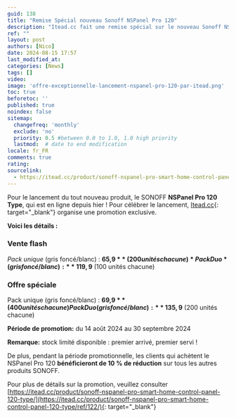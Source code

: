 ```yaml
---
guid: 138
title: "Remise Spécial nouveau Sonoff NSPanel Pro 120"
description: "Itead.cc fait une remise spécial sur le nouveau Sonoff NSPanel Pro taille 12cm jusqu'à rupture du stock prévu"
ref: ""
layout: post
authors: [Nico]
date: 2024-08-15 17:57
last_modified_at: 
categories: [News]
tags: []
video: 
image: 'offre-exceptionnelle-lancement-nspanel-pro-120-par-itead.png'
toc: true
beforetoc: ''
published: true
noindex: false
sitemap:
  changefreq: 'monthly'
  exclude: 'no'
  priority: 0.5 #between 0.0 to 1.0, 1.0 high priority
  lastmod:  # date to end modification
locale: fr_FR
comments: true
rating:  
sourcelink:
  - https://itead.cc/product/sonoff-nspanel-pro-smart-home-control-panel-120-type/ref/122/
---
```


Pour le lancement du tout nouveau produit, le SONOFF **NSPanel Pro 120 Type**, qui est en ligne depuis hier ! Pour célébrer le lancement, [Itead.cc](https://itead.cc/product/sonoff-nspanel-pro-smart-home-control-panel-120-type/ref/122/){: target="_blank"} organise une promotion exclusive.

**Voici les détails :**

### Vente flash

*Pack unique* (gris foncé/blanc) : **65,9 $** (200 unités chacune)
*Pack Duo* (gris foncé/blanc) : **119,9 $** (100 unités chacune)

### Offre spéciale

Pack unique (gris foncé/blanc) : **69,9 $** (400 unités chacune)
Pack Duo (gris foncé/blanc) : **135,9 $** (200 unités chacune)

**Période de promotion:** du 14 août 2024 au 30 septembre 2024

**Remarque:** stock limité disponible : premier arrivé, premier servi !

De plus, pendant la période promotionnelle, les clients qui achètent le NSPanel Pro 120 **bénéficieront de 10 % de réduction** sur tous les autres produits SONOFF.

Pour plus de détails sur la promotion, veuillez consulter [https://itead.cc/product/sonoff-nspanel-pro-smart-home-control-panel-120-type/](https://itead.cc/product/sonoff-nspanel-pro-smart-home-control-panel-120-type/ref/122/){: target="_blank"}
